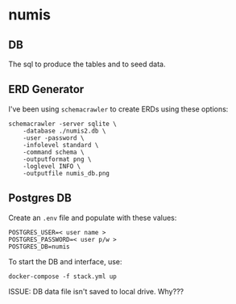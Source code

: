 # numis

## DB

The sql to produce the tables and to seed data.


## ERD Generator

I've been using `schemacrawler` to create ERDs using these options:

    schemacrawler -server sqlite \
        -database ./numis2.db \
        -user -password \
        -infolevel standard \
        -command schema \
        -outputformat png \
        -loglevel INFO \
        -outputfile numis_db.png


## Postgres DB

Create an `.env` file and populate with these values:

    POSTGRES_USER=< user name >
    POSTGRES_PASSWORD=< user p/w >
    POSTGRES_DB=numis


To start the DB and interface, use:

    docker-compose -f stack.yml up

ISSUE: DB data file isn't saved to local drive. Why???